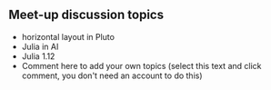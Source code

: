 ## Meet-up discussion topics

- horizontal layout in Pluto
- Julia in AI
- Julia 1.12
- Comment here to add your own topics (select this text and click comment, you don't need an account to do this)
